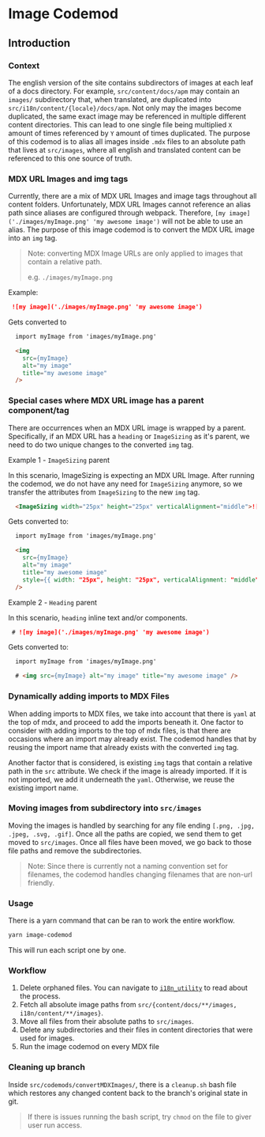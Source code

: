# Image Codemod

## Introduction

### Context

The english version of the site contains subdirectors of images at each leaf of a docs directory. For example, `src/content/docs/apm` may contain an `images/` subdirectory that, when translated, are duplicated into `src/i18n/content/{locale}/docs/apm`. Not only may the images become duplicated, the same exact image may be referenced in multiple different content directories. This can lead to one single file being multiplied `X` amount of times referenced by `Y` amount of times duplicated. The purpose of this codemod is to alias all images inside `.mdx` files to an absolute path that lives at `src/images`, where all english and translated content can be referenced to this one source of truth.

### MDX URL Images and img tags

Currently, there are a mix of MDX URL Images and image tags throughout all content folders. Unfortunately, MDX URL Images cannot reference an alias path since aliases are configured through webpack. Therefore, `[my image]('./images/myImage.png' 'my awesome image')` will not be able to use an alias. The purpose of this image codemod is to convert the MDX URL image into an `img` tag.

> Note: converting MDX Image URLs are only applied to images that contain a relative path.
>
> e.g. `./images/myImage.png`

Example:
```md
 ![my image]('./images/myImage.png' 'my awesome image')
```

Gets converted to

```md
  import myImage from 'images/myImage.png'

  <img
    src={myImage}
    alt="my image"
    title="my awesome image"
  />
```

### Special cases where MDX URL image has a parent component/tag

There are occurrences when an MDX URL image is wrapped by a parent. Specifically, if an MDX URL has a `heading` or `ImageSizing` as it's parent, we need to do two unique changes to the converted `img` tag.

Example 1 - `ImageSizing` parent

In this scenario, ImageSizing is expecting an MDX URL Image. After running the codemod, we do not have any need for `ImageSizing` anymore, so we transfer the attributes from `ImageSizing` to the new `img` tag.

```md
  <ImageSizing width="25px" height="25px" verticalAlignment="middle">![my image]('./images/myImage.png' 'my awesome image') </ImageSizing>
```

Gets converted to:

```md
  import myImage from 'images/myImage.png'

  <img
    src={myImage}
    alt="my image"
    title="my awesome image"
    style={{ width: "25px", height: "25px", verticalAlignment: "middle" }}
  />
```

Example 2 - `Heading` parent

In this scenario, `heading` inline text and/or components.

```md
 # ![my image]('./images/myImage.png' 'my awesome image')
```

Gets converted to:

```md
  import myImage from 'images/myImage.png'

  # <img src={myImage} alt="my image" title="my awesome image" />
```

### Dynamically adding imports to MDX Files

When adding imports to MDX files, we take into account that there is `yaml` at the top of mdx, and proceed to add the imports beneath it.
One factor to consider with adding imports to the top of mdx files, is that there are occasions where an import may already exist. The codemod handles that by reusing the import name that already exists with the converted `img` tag.


Another factor that is considered, is existing `img` tags that contain a relative path in the `src` attribute. We check if the image is already imported. If it is not imported, we add it underneath the `yaml`. Otherwise, we reuse the existing import name.

### Moving images from subdirectory into `src/images`

Moving the images is handled by searching for any file ending `[.png, .jpg, .jpeg, .svg, .gif]`. Once all the paths are copied, we send them to get moved to `src/images`. Once all files have been moved, we go back to those file paths and remove the subdirectories.

> Note: Since there is currently not a naming convention set for filenames, the codemod handles changing filenames that are non-url friendly.

### Usage

There is a yarn command that can be ran to work the entire workflow.

```sh
yarn image-codemod
```

This will run each script one by one.

### Workflow
1) Delete orphaned files. You can navigate to [`i18n_utility`]('../../../../scripts/i18n_utility/README.md) to read about the process.
2) Fetch all absolute image paths from `src/{content/docs/**/images, i18n/content/**/images}`.
3) Move all files from their absolute paths to `src/images`.
4) Delete any subdirectories and their files in content directories that were used for images.
5) Run the image codemod on every MDX file


### Cleaning up branch

Inside `src/codemods/convertMDXImages/`, there is a `cleanup.sh` bash file which restores any changed content back to the branch's original state in git.

> If there is issues running the bash script, try `chmod` on the file to giver user run access.



